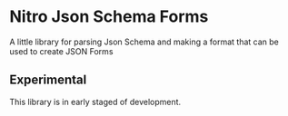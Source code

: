 # Nitro Json Schema Forms

A little library for parsing Json Schema and making a format that can be used to create JSON Forms

## Experimental

This library is in early staged of development. 